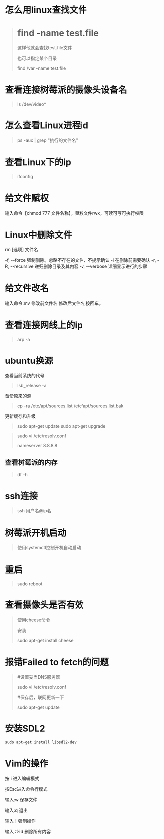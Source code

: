 # 怎么用linux查找文件

> # find -name test.file
>
> 这样他就会查找test.file文件
>
> 也可以指定某个目录
>
> find /var -name test.file

# 查看连接树莓派的摄像头设备名

> ls /dev/video*

# 怎么查看Linux进程id

>  ps -aux | grep "执行的文件名"

# 查看Linux下的ip

> ifconfig 

# 给文件赋权

输入命令【chmod 777 文件名称】，赋权文件rwx，可读可写可执行权限

# Linux中删除文件

rm  [选项] 文件名

-f, --force 强制删除。忽略不存在的文件，不提示确认
-i 在删除前需要确认
-r, -R, --recursive 递归删除目录及其内容
-v, --verbose 详细显示进行的步骤

# 给文件改名

输入命令:mv 修改前文件名 修改后文件名,按回车。

# 查看连接网线上的ip

> arp -a

# ubuntu换源

查看当前系统的代号

> lsb_release -a 

备份原来的源

> cp -ra /etc/apt/sources.list /etc/apt/sources.list.bak

更新缓存和升级

> sudo apt-get update
> sudo apt-get upgrade

> sudo vi /etc/resolv.conf
>
> nameserver 8.8.8.8

## 查看树莓派的内存

> df -h

# ssh连接

> ssh  用户名@ip名

# 树莓派开机启动

> 使用systemctl控制开机自动启动

# 重启

> sudo reboot

# 查看摄像头是否有效

> 使用cheese命令
>
> 安装
>
> sudo apt-get install cheese

# 报错Failed to fetch的问题

>  #设置妥当DNS服务器 
>
> sudo vi /etc/resolv.conf 
>
> #保存后，联网更新一下 
>
> sudo apt-get update

# 安装SDL2

```
sudo apt-get install libsdl2-dev
```

# Vim的操作

按 i 进入编辑模式

按Esc进入命令行模式

输入:w 保存文件

输入:q 退出

输入！强制操作

输入  :%d  删除所有内容